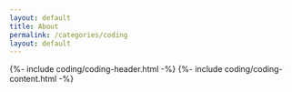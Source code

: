 ```yaml
---
layout: default
title: About
permalink: /categories/coding
layout: default
---
```


{%- include coding/coding-header.html -%}
{%- include coding/coding-content.html -%}


